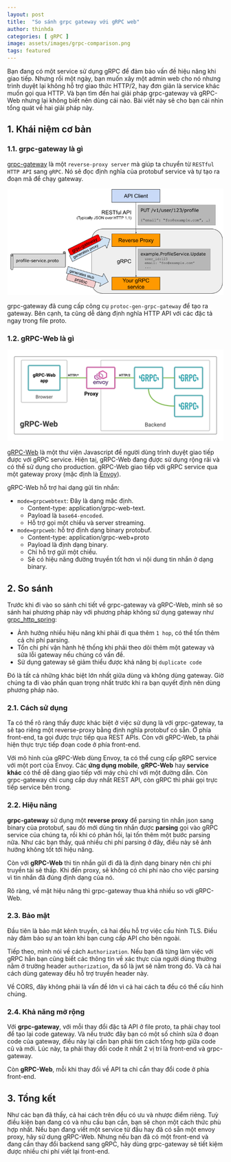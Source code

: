 ```yaml
---
layout: post
title:  "So sánh grpc gateway với gRPC web"
author: thinhda
categories: [ gRPC ]
image: assets/images/grpc-comparison.png
tags: featured
---
```


Bạn đang có một service sử dụng gRPC để đảm bảo vấn đề hiệu năng khi giao tiếp. Nhưng rồi một ngày, bạn muốn xây một admin web cho nó nhưng trình duyệt lại không hỗ trợ giao thức HTTP/2, hay đơn giản là service khác muốn gọi qua HTTP. Và bạn tìm đến hai giải pháp grpc-gateway và gRPC-Web nhưng lại không biết nên dùng cái nào. Bài viết này sẽ cho bạn cái nhìn tổng quát về hai giải pháp này.

## 1. Khái niệm cơ bản

### 1.1. grpc-gateway là gì

[grpc-gateway](https://github.com/grpc-ecosystem/grpc-gateway) là một `reverse-proxy server` mà giúp ta chuyển từ `RESTful HTTP API` sang `gRPC`. Nó sẽ đọc định nghĩa của protobuf service và tự tạo ra đoạn mã để chạy gateway.

![grpc-gateway-model](/assets/images/grpc-gateway-model.png)

grpc-gateway đã cung cấp công cụ `protoc-gen-grpc-gateway` để tạo ra gateway. Bên cạnh, ta cũng dễ dàng định nghĩa HTTP API với các đặc tả ngay trong file proto.

### 1.2. gRPC-Web là gì

![grpc-web-model](/assets/images/grpc-web-model.png)

[gRPC-Web](https://github.com/grpc/grpc-web) là một thư viện Javascript để người dùng trình duyệt giao tiếp được với gRPC service. Hiện taị, gRPC-Web đang được sử dụng rộng rãi và có thể sử dụng cho production. gRPC-Web giao tiếp với gRPC service qua một gateway proxy (mặc định là [Envoy](https://www.envoyproxy.io/)).

gRPC-Web hỗ trợ hai dạng gửi tin nhắn:

- `mode=grpcwebtext`: Đây là dạng mặc định.
  - Content-type: application/grpc-web-text.
  - Payload là `base64-encoded`.
  - Hỗ trợ gọi một chiều và server streaming.
- `mode=grpcweb`: hỗ trợ định dạng binary protobuf.
  - Content-type: application/grpc-web+proto
  - Payload là định dạng binary.
  - Chỉ hỗ trợ gửi một chiều.
  - Sẽ có hiệu năng đường truyền tốt hơn vì nội dung tin nhắn ở dạng binary.

## 2. So sánh

Trước khi đi vào so sánh chi tiết về grpc-gateway và gRPC-Web, mình sẽ so sánh hai phương pháp này với phương pháp không sử dụng gateway như [grpc_http_spring](https://medium.com/@thinhda/build-service-that-provides-http-and-grpc-api-with-spring-9e7cff7aa17a):

- Ảnh hưởng nhiều hiệu năng khi phải đi qua thêm `1 hop`, có thể tốn thêm cả chi phí parsing.
- Tốn chi phí vận hành hệ thống khi phải theo dõi  thêm một gateway và sửa lỗi gateway nếu chúng có vấn đề.
- Sử dụng gateway sẽ giảm thiểu được khả năng bị `duplicate code`

Đó là tất cả những khác biệt lớn nhất giữa dùng và không dùng gateway. Giờ chúng ta đi vào phần quan trọng nhất trước khi ra bạn quyết định nên dùng phương pháp nào.

### 2.1. Cách sử dụng

Ta có thể rõ ràng thấy được khác biệt ở việc sử dụng là với grpc-gateway, ta sẽ tạo riêng một reverse-proxy bằng định nghĩa protobuf có sẵn. Ở phía front-end, ta gọi được trực tiếp qua REST APIs. Còn với gRPC-Web, ta phải hiện thực trực tiếp đoạn code ở phía front-end.

Với mô hình của gRPC-Web dùng Envoy, ta có thể cung cấp gRPC service với một port của Envoy. Các **ứng dụng mobile**, **gRPC-Web** hay **service khác** có thể dễ dàng giao tiếp với máy chủ chỉ với một đường dẫn. Còn grpc-gateway chỉ cung cấp duy nhất REST API, còn gRPC thì phải gọi trực tiếp service bên trong.

### 2.2. Hiệu năng

**grpc-gateway** sử dụng một **reverse proxy** để parsing tin nhắn json sang binary của protobuf, sau đó mới dùng tin nhắn được **parsing** gọi vào gRPC service của chúng ta, rồi khi có phản hồi, lại tốn thêm một bước parsing nữa. Như các bạn thấy, quá nhiều chi phí parsing ở đây, điều này sẽ ảnh hưởng không tốt tới hiệu năng.

Còn với **gRPC-Web** thì tin nhắn gửi đi đã là định dạng binary nên chi phí truyền tải sẽ thấp. Khi đến proxy, sẽ không có chi phí nào cho việc parsing vì tin nhắn đã đúng định dạng của nó. 

Rõ ràng, về mặt hiệu năng thì grpc-gateway thua khá nhiều so với gRPC-Web.

### 2.3. Bảo mật

Đầu tiên là bảo mật kênh truyền, cả hai đều hỗ trợ việc cấu hình TLS. Điều này đảm bảo sự an toàn khi bạn cung cấp API cho bên ngoài.

Tiếp theo, mình nói về cách `Authorization`. Nếu bạn đã từng làm việc với gRPC hẳn bạn cũng biết các thông tin về xác thực của người dùng thường nằm ở trường header `authorization`, đa số là jwt sẽ nằm trong đó. Và cả hai cách dùng gateway đều hỗ trợ truyền header này.

Về CORS, đây không phải là vấn đề lớn vì cả hai cách ta đều có thể cấu hình chúng.

### 2.4. Khả năng mở rộng

Với **grpc-gateway**, với mỗi thay đổi đặc tả API ở file proto, ta phải chạy tool để tạo lại code gateway. Và nếu trước đây bạn có một số chỉnh sửa ở đoạn code của gateway, điều này lại cần bạn phải tìm cách tổng hợp giữa code cũ và mới. Lúc này, ta phải thay đổi code ít nhất 2 vị trí là front-end và grpc-gateway.

Còn **gRPC-Web**, mỗi khi thay đổi về API ta chỉ cần thay đổi code ở phía front-end.

## 3. Tổng kết

Như các bạn đã thấy, cả hai cách trên đều có ưu và nhược điểm riêng. Tuỳ điều kiện bạn đang có và nhu cầu bạn cần, bạn sẽ chọn một cách thức phù hợp nhất. Nếu bạn đang viết một service từ đầu hay đã có sẵn một envoy proxy, hãy sử dụng gRPC-Web. Nhưng nếu bạn đã có một front-end và đang cần thay đổi backend sang gRPC, hãy dùng grpc-gateway sẽ tiết kiệm được nhiều chi phí viết lại front-end.
